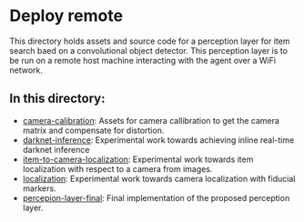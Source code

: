 # Deploy remote

This directory holds assets and source code for a perception layer for item search baed on a convolutional object detector. 
This perception layer is to be run on a remote host machine interacting with the agent over a WiFi network.

## In this directory:
- [camera-calibration][]: Assets for camera callibration to get the camera matrix and compensate for distortion.
- [darknet-inference][]: Experimental work towards achieving inline real-time darknet inference
- [item-to-camera-localization][]: Experimental work towards item localization with respect to a camera from images.
- [localization][]: Experimental work towards camera localization with fiducial markers.
- [percepion-layer-final][]: Final implementation of the proposed perception layer.

[camera-calibration]: https://github.com/solder-fumes-asthma/sub-t/tree/master/deploy-remote/camera-calibration
[darknet-inference]: https://github.com/solder-fumes-asthma/sub-t/tree/master/deploy-remote/darknet-inference
[item-to-camera-localization]: https://github.com/solder-fumes-asthma/sub-t/tree/master/deploy-remote/item-to-camera-localization
[localization]: https://github.com/solder-fumes-asthma/sub-t/tree/master/deploy-remote/localization
[percepion-layer-final]: https://github.com/solder-fumes-asthma/sub-t/tree/master/deploy-remote/perception-layer-final
